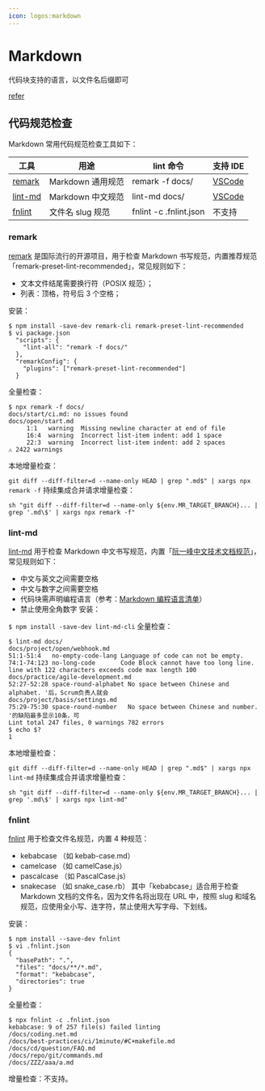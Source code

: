 ```yaml
---
icon: logos:markdown
---
```


# Markdown

代码块支持的语言，以文件名后缀即可

[refer]


## 代码规范检查

Markdown 常用代码规范检查工具如下：


| 工具 | 	用途	| lint 命令|	支持 IDE    |
|---|---|---|---|
| [remark]	|   Markdown 通用规范	|   remark -f docs/	| [VSCode][vsc-remark] |
| [lint-md] |	Markdown 中文规范   |	lint-md docs/	| [VSCode][vsc-lint-md] |
| [fnlint]  |	文件名 slug 规范    | fnlint -c .fnlint.json	|   不支持  |

### remark

[remark] 是国际流行的开源项目，用于检查 Markdown 书写规范，内置推荐规范「remark-preset-lint-recommended」，常见规则如下：

- 文本文件结尾需要换行符（POSIX 规范）；
- 列表：顶格，符号后 3 个空格；

安装：

```shell
$ npm install -save-dev remark-cli remark-preset-lint-recommended
$ vi package.json
  "scripts": {
    "lint-all": "remark -f docs/"
  },
  "remarkConfig": {
    "plugins": ["remark-preset-lint-recommended"]
  }
```
全量检查：
```shell
$ npx remark -f docs/
docs/start/ci.md: no issues found
docs/open/start.md
     1:1   warning  Missing newline character at end of file
     16:4  warning  Incorrect list-item indent: add 1 space
     22:3  warning  Incorrect list-item indent: add 2 spaces
⚠ 2422 warnings
```
本地增量检查：

`git diff --diff-filter=d --name-only HEAD | grep ".md$" | xargs npx remark -f`
持续集成合并请求增量检查：

`sh "git diff --diff-filter=d --name-only ${env.MR_TARGET_BRANCH}... | grep '.md\$' | xargs npx remark -f"`
### lint-md

[lint-md] 用于检查 Markdown 中文书写规范，内置「[阮一峰中文技术文档规范]」，常见规则如下：

- 中文与英文之间需要空格
- 中文与数字之间需要空格
- 代码块需声明编程语言（参考：[Markdown 编程语言清单]）
- 禁止使用全角数字
安装：

`$ npm install -save-dev lint-md-cli`
全量检查：
```shell
$ lint-md docs/
docs/project/open/webhook.md
51:1-51:4   no-empty-code-lang Language of code can not be empty. 
74:1-74:123 no-long-code       Code Block cannot have too long line. line with 122 characters exceeds code max length 100
docs/practice/agile-development.md
52:27-52:28 space-round-alphabet No space between Chinese and alphabet. '后，Scrum负责人就会
docs/project/basis/settings.md
75:29-75:30 space-round-number   No space between Chinese and number. '的缺陷最多显示10条，可
Lint total 247 files, 0 warnings 782 errors
$ echo $?
1
```
本地增量检查：

`git diff --diff-filter=d --name-only HEAD | grep ".md$" | xargs npx lint-md`
持续集成合并请求增量检查：

`sh "git diff --diff-filter=d --name-only ${env.MR_TARGET_BRANCH}... | grep '.md\$' | xargs npx lint-md"`
### fnlint

[fnlint] 用于检查文件名规范，内置 4 种规范：

- kebabcase （如 kebab-case.md）
- camelcase （如 camelCase.js）
- pascalcase （如 PascalCase.js）
- snakecase （如 snake_case.rb）
其中「kebabcase」适合用于检查 Markdown 文档的文件名，因为文件名将出现在 URL 中，按照 slug 和域名规范，应使用全小写、连字符，禁止使用大写字母、下划线。

安装：
```shell
$ npm install --save-dev fnlint
$ vi .fnlint.json
{
  "basePath": ".",
  "files": "docs/**/*.md",
  "format": "kebabcase",
  "directories": true
}
```
全量检查：
```shell
$ npx fnlint -c .fnlint.json
kebabcase: 9 of 257 file(s) failed linting
/docs/coding.net.md
/docs/best-practices/ci/1minute/#C+makefile.md
/docs/cd/question/FAQ.md
/docs/repo/git/commands.md
/docs/ZZZ/aaa/a.md
```
增量检查：不支持。


[refer]: https://coding.net/help/docs/ci/practice/lint/markdown.html
[remark]: https://github.com/remarkjs/remark-lint
[lint-md]: https://github.com/lint-md/lint-md
[fnlint]: https://github.com/usabilla/fnlint
[vsc-remark]: https://marketplace.visualstudio.com/items?itemName=drewbourne.vscode-remark-lint
[vsc-lint-md]: https://marketplace.visualstudio.com/items?itemName=ZhixiangZhang.mdlint
[阮一峰中文技术文档规范]: https://github.com/ruanyf/document-style-guide
[Markdown 编程语言清单]: https://coding.net/docs/ci/lint/markdown-code-lang.html
